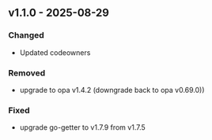 ## v1.1.0 - 2025-08-29
### Changed
* Updated codeowners
### Removed
* upgrade to opa v1.4.2 (downgrade back to opa v0.69.0))
### Fixed
* upgrade go-getter to v1.7.9 from v1.7.5